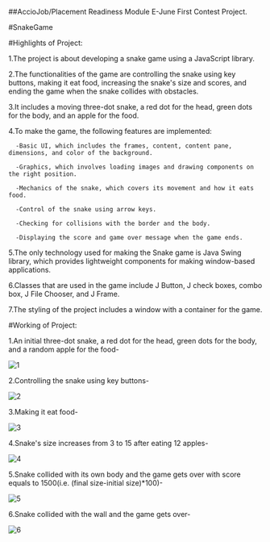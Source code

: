 ##AccioJob/Placement Readiness Module E-June First Contest Project.

#SnakeGame

#Highlights of Project:

1.The project is about developing a snake game using a JavaScript library.

2.The functionalities of the game are controlling the snake using key buttons, making it eat food, increasing the snake's size and scores, and ending the game when the snake collides with obstacles.

3.It includes a moving three-dot snake, a red dot for the head, green dots for the body, and an apple for the food.

4.To make the game, the following features are implemented:
      
      -Basic UI, which includes the frames, content, content pane, dimensions, and color of the background.
      
      -Graphics, which involves loading images and drawing components on the right position.
      
      -Mechanics of the snake, which covers its movement and how it eats food.
      
      -Control of the snake using arrow keys.
      
      -Checking for collisions with the border and the body.
      
      -Displaying the score and game over message when the game ends.

5.The only technology used for making the Snake game is Java Swing library, which provides lightweight components for making window-based applications.

6.Classes that are used in the game include J Button, J check boxes, combo box, J File Chooser, and J Frame.

7.The styling of the project includes a window with a container for the game.

#Working of Project:

1.An initial three-dot snake, a red dot for the head, green dots for the body, and a random apple for the food-  

![1](https://github.com/ayanahmad01/SnakeGame/assets/136154821/2ef1a474-20f4-47d9-a376-e085255c96b2)

2.Controlling the snake using key buttons-

![2](https://github.com/ayanahmad01/SnakeGame/assets/136154821/763a0a00-a20d-4a10-aef2-6fa16c7ad436)

3.Making it eat food-

![3](https://github.com/ayanahmad01/SnakeGame/assets/136154821/f9090050-d5d5-45dc-8b1d-f1a608563349)

4.Snake's size increases from 3 to 15 after eating 12 apples-

![4](https://github.com/ayanahmad01/SnakeGame/assets/136154821/b639238a-7bf7-413c-b0de-eb7d9513714f)

5.Snake collided with its own body and the game gets over with score equals to 1500(i.e. (final size-initial size)*100)-

![5](https://github.com/ayanahmad01/SnakeGame/assets/136154821/59955165-9c83-4995-b1c1-140f23872bc7)

6.Snake collided with the wall and the game gets over-

![6](https://github.com/ayanahmad01/SnakeGame/assets/136154821/92ec0d91-582a-4bbb-bbc3-1efee4eaa0aa)











